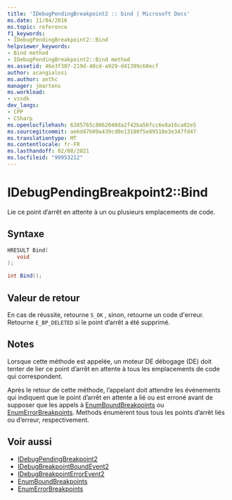 ```yaml
---
title: 'IDebugPendingBreakpoint2 :: bind | Microsoft Docs'
ms.date: 11/04/2016
ms.topic: reference
f1_keywords:
- IDebugPendingBreakpoint2::Bind
helpviewer_keywords:
- Bind method
- IDebugPendingBreakpoint2::Bind method
ms.assetid: 46e3f307-219d-40cd-a929-d41399c60ecf
author: acangialosi
ms.author: anthc
manager: jmartens
ms.workload:
- vssdk
dev_langs:
- CPP
- CSharp
ms.openlocfilehash: 6385765c8062040da2f42ba56fcc6e8a16ca02e5
ms.sourcegitcommit: ae6d47b09a439cd0e13180f5e89510e3e347fd47
ms.translationtype: MT
ms.contentlocale: fr-FR
ms.lasthandoff: 02/08/2021
ms.locfileid: "99953212"
---
```

# <a name="idebugpendingbreakpoint2bind"></a>IDebugPendingBreakpoint2::Bind
Lie ce point d’arrêt en attente à un ou plusieurs emplacements de code.

## <a name="syntax"></a>Syntaxe

```cpp
HRESULT Bind( 
   void 
);
```

```csharp
int Bind();
```

## <a name="return-value"></a>Valeur de retour
 En cas de réussite, retourne `S_OK` , sinon, retourne un code d'erreur. Retourne `E_BP_DELETED` si le point d’arrêt a été supprimé.

## <a name="remarks"></a>Notes
 Lorsque cette méthode est appelée, un moteur DE débogage (DE) doit tenter de lier ce point d’arrêt en attente à tous les emplacements de code qui correspondent.

 Après le retour de cette méthode, l’appelant doit attendre les événements qui indiquent que le point d’arrêt en attente a lié ou est erroné avant de supposer que les appels à [EnumBoundBreakpoints](../../../extensibility/debugger/reference/idebugpendingbreakpoint2-enumboundbreakpoints.md) ou [EnumErrorBreakpoints](../../../extensibility/debugger/reference/idebugpendingbreakpoint2-enumerrorbreakpoints.md). Methods énumèrent tous tous les points d’arrêt liés ou d’erreur, respectivement.

## <a name="see-also"></a>Voir aussi
- [IDebugPendingBreakpoint2](../../../extensibility/debugger/reference/idebugpendingbreakpoint2.md)
- [IDebugBreakpointBoundEvent2](../../../extensibility/debugger/reference/idebugbreakpointboundevent2.md)
- [IDebugBreakpointErrorEvent2](../../../extensibility/debugger/reference/idebugbreakpointerrorevent2.md)
- [EnumBoundBreakpoints](../../../extensibility/debugger/reference/idebugpendingbreakpoint2-enumboundbreakpoints.md)
- [EnumErrorBreakpoints](../../../extensibility/debugger/reference/idebugpendingbreakpoint2-enumerrorbreakpoints.md)

